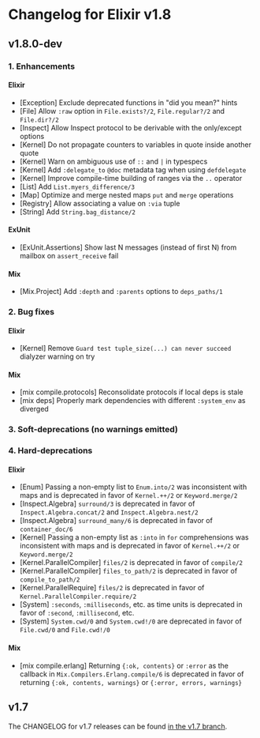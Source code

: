 # Changelog for Elixir v1.8

## v1.8.0-dev

### 1. Enhancements

#### Elixir

  * [Exception] Exclude deprecated functions in "did you mean?" hints
  * [File] Allow `:raw` option in `File.exists?/2`, `File.regular?/2` and `File.dir?/2`
  * [Inspect] Allow Inspect protocol to be derivable with the only/except options
  * [Kernel] Do not propagate counters to variables in quote inside another quote
  * [Kernel] Warn on ambiguous use of `::` and `|` in typespecs
  * [Kernel] Add `:delegate_to` `@doc` metadata tag when using `defdelegate`
  * [Kernel] Improve compile-time building of ranges via the `..` operator
  * [List] Add `List.myers_difference/3`
  * [Map] Optimize and merge nested maps `put` and `merge` operations
  * [Registry] Allow associating a value on `:via` tuple
  * [String] Add `String.bag_distance/2`

#### ExUnit

  * [ExUnit.Assertions] Show last N messages (instead of first N) from mailbox on `assert_receive` fail

#### Mix 

  * [Mix.Project] Add `:depth` and `:parents` options to `deps_paths/1`

### 2. Bug fixes

#### Elixir

  * [Kernel] Remove `Guard test tuple_size(...) can never succeed` dialyzer warning on try

#### Mix

  * [mix compile.protocols] Reconsolidate protocols if local deps is stale
  * [mix deps] Properly mark dependencies with different `:system_env` as diverged

### 3. Soft-deprecations (no warnings emitted)

### 4. Hard-deprecations

#### Elixir

  * [Enum] Passing a non-empty list to `Enum.into/2` was inconsistent with maps and is deprecated in favor of `Kernel.++/2` or `Keyword.merge/2`
  * [Inspect.Algebra] `surround/3` is deprecated in favor of `Inspect.Algebra.concat/2` and `Inspect.Algebra.nest/2`
  * [Inspect.Algebra] `surround_many/6` is deprecated in favor of `container_doc/6`
  * [Kernel] Passing a non-empty list as `:into` in `for` comprehensions was inconsistent with maps and is deprecated in favor of `Kernel.++/2` or `Keyword.merge/2`
  * [Kernel.ParallelCompiler] `files/2` is deprecated in favor of `compile/2`
  * [Kernel.ParallelCompiler] `files_to_path/2` is deprecated in favor of `compile_to_path/2`
  * [Kernel.ParallelRequire] `files/2` is deprecated in favor of `Kernel.ParallelCompiler.require/2`
  * [System] `:seconds`, `:milliseconds`, etc. as time units is deprecated in favor of `:second`, `:millisecond`, etc.
  * [System] `System.cwd/0` and `System.cwd!/0` are deprecated in favor of `File.cwd/0` and `File.cwd!/0`

#### Mix

  * [mix compile.erlang] Returning `{:ok, contents}` or `:error` as the callback in `Mix.Compilers.Erlang.compile/6` is deprecated in favor of returning `{:ok, contents, warnings}` or `{:error, errors, warnings}`

## v1.7

The CHANGELOG for v1.7 releases can be found [in the v1.7 branch](https://github.com/elixir-lang/elixir/blob/v1.7/CHANGELOG.md).
